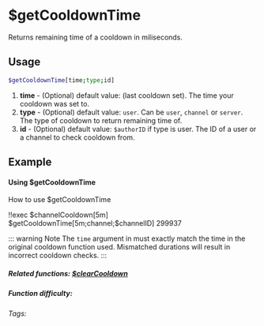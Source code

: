 # $getCooldownTime

Returns remaining time of a cooldown in miliseconds.

## Usage

```bash
$getCooldownTime[time;type;id]
```
1. **time** - (Optional) default value: (last cooldown set). The time your cooldown was set to.
2. **type** - (Optional) default value: `user`. Can be `user`, `channel` or `server`. The type of cooldown to return remaining time of.
3. **id** - (Optional) default value: `$authorID` if type is user. The ID of a user or a channel to check cooldown from.

## Example

#### Using $getCooldownTime

How to use $getCooldownTime

<discord-messages>
    <discord-message :bot="false" role-color="#d6e0ff" author="User" avatar="https://cdn.discordapp.com/embed/avatars/0.png">
        !!exec $channelCooldown[5m]<br>
        $getCooldownTime[5m;channel;$channelID]
    </discord-message>
    <discord-message :bot="true" role-color="#5fb0fa" author="Custom Command" avatar="https://doc.ccommandbot.com/bot-profile.png">
        299937
    </discord-message>
</discord-messages>

::: warning Note
The `time` argument in must exactly match the time in the original cooldown function used. Mismatched durations will result in incorrect cooldown checks.
:::

##### Related functions: [$clearCooldown](../Cooldown/clearCooldown.md)

##### Function difficulty: <Badge type="warning" text="Medium" vertical="middle"/>
###### Tags: <Badge type="tip" text="Tag1" vertical="middle"/> <Badge type="tip" text="Tag2" vertical="middle"/>